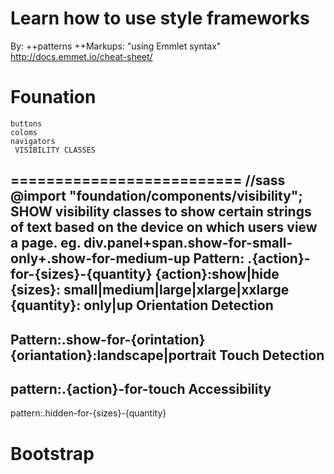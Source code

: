 # Learn how to use style frameworks
By:
++patterns
++Markups: "using Emmlet syntax" http://docs.emmet.io/cheat-sheet/

Founation 
====================
    buttons
    coloms
    navigators
     VISIBILITY CLASSES
  ==========================
  //sass @import "foundation/components/visibility";
  SHOW visibility classes to show certain strings of text based on the device on which users view a page.
  eg.
  div.panel+span.show-for-small-only+.show-for-medium-up
  Pattern: .{action}-for-{sizes}-{quantity}
  {action}:show|hide
  {sizes}: small|medium|large|xlarge|xxlarge
  {quantity}: only|up
  Orientation Detection
  ---------------
  Pattern:.show-for-{orintation}
  {oriantation}:landscape|portrait
  Touch Detection
  ---------------
  pattern:.{action}-for-touch
  Accessibility
  ---------------
  pattern:.hidden-for-{sizes}-{quantity}


Bootstrap
====================
